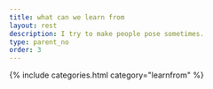 ```yaml
---
title: what can we learn from
layout: rest
description: I try to make people pose sometimes.
type: parent_no
order: 3
---
```


{% include categories.html category="learnfrom" %}

<!-- <div class="section main">
	<div class="container">
		{% assign mypages = site.pages | where: "type", "learnfrom" %}
		{% for page in mypages %}
		<a class="button" href="{{ page.url | relative_url }}">{{ page.title }}</a>
		{% endfor %}
	</div>
</div> -->